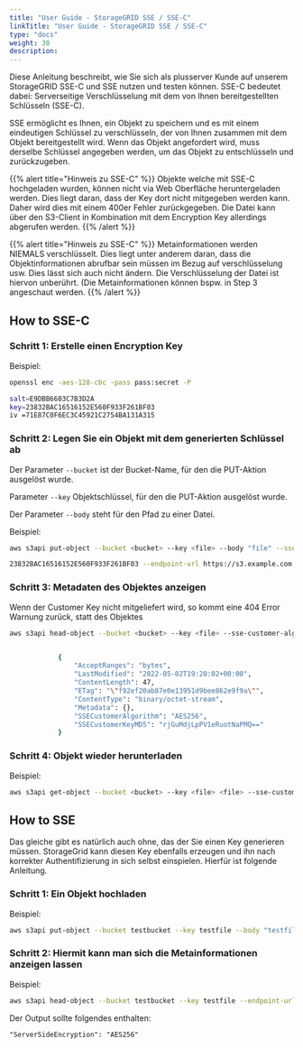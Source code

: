 ```yaml
---
title: "User Guide - StorageGRID SSE / SSE-C"
linkTitle: "User Guide - StorageGRID SSE / SSE-C"
type: "docs"
weight: 30
description:
---
```


Diese Anleitung beschreibt, wie Sie sich als plusserver Kunde auf unserem StorageGRID SSE-C und SSE nutzen und testen können. SSE-C bedeutet dabei: Serverseitige Verschlüsselung mit dem von Ihnen bereitgestellten Schlüsseln (SSE-C).

SSE ermöglicht es Ihnen, ein Objekt zu speichern und es mit einem eindeutigen Schlüssel zu verschlüsseln, der von Ihnen zusammen mit dem Objekt bereitgestellt wird. Wenn das Objekt angefordert wird, muss derselbe Schlüssel angegeben werden, um das Objekt zu entschlüsseln und zurückzugeben.

{{% alert title="Hinweis zu SSE-C" %}}
Objekte welche mit SSE-C hochgeladen wurden, können nicht via Web Oberfläche heruntergeladen werden. Dies liegt daran, dass der Key dort nicht mitgegeben werden kann.
Daher wird dies mit einem 400er Fehler zurückgegeben. Die Datei kann über den S3-Client in Kombination mit dem Encryption Key allerdings abgerufen werden.
{{% /alert %}}

{{% alert title="Hinweis zu SSE-C" %}}
Metainformationen werden NIEMALS verschlüsselt. Dies liegt unter anderem daran, dass die Objektinformationen abrufbar sein müssen im Bezug auf verschlüsselung usw.
Dies lässt sich auch nicht ändern. Die Verschlüsselung der Datei ist hiervon unberührt. (Die Metainformationen können bspw. in Step 3 angeschaut werden.
{{% /alert %}}

## How to SSE-C

### Schritt 1: Erstelle einen Encryption Key

Beispiel:

```bash
openssl enc -aes-128-cbc -pass pass:secret -P

salt=E9DBB6603C7B3D2A
key=23832BAC16516152E560F933F261BF03
iv =71E87C0F6EC3C45921C2754BA131A315
```

### Schritt 2: Legen Sie ein Objekt mit dem generierten Schlüssel ab

Der Parameter `--bucket` ist der Bucket-Name, für den die PUT-Aktion ausgelöst wurde.

Parameter `--key` Objektschlüssel, für den die PUT-Aktion ausgelöst wurde.

Der Parameter `--body` steht für den Pfad zu einer Datei.

Beispiel:

```bash
aws s3api put-object --bucket <bucket> --key <file> --body "file" --sse-customer-algorithm AES256 --sse-customer-key

23832BAC16516152E560F933F261BF03 --endpoint-url https://s3.example.com --profile <profile>
```

### Schritt 3: Metadaten des Objektes anzeigen

Wenn der Customer Key nicht mitgeliefert wird, so kommt eine 404 Error Warnung zurück, statt des Objektes

```bash
aws s3api head-object --bucket <bucket> --key <file> --sse-customer-algorithm AES256 --sse-customer-key 23832BAC16516152E560F933F261BF03 --endpoint-url https://s3.example.com --profile <profile>


            {
                "AcceptRanges": "bytes",
                "LastModified": "2022-05-02T19:20:02+00:00",
                "ContentLength": 47,
                "ETag": "\"f92ef20ab87e0e13951d9bee862e9f9a\"",
                "ContentType": "binary/octet-stream",
                "Metadata": {},
                "SSECustomerAlgorithm": "AES256",
                "SSECustomerKeyMD5": "rjGuMdjLpPV1eRuotNaPMQ=="
            }
```

### Schritt 4: Objekt wieder herunterladen

Beispiel:

```bash
aws s3api get-object --bucket <bucket> --key <file> <file> --sse-customer-algorithm AES256 --sse-customer-key 23832BAC16516152E560F933F261BF03 --endpoint-url https://s3.example.com --profile <profile>
```

## How to SSE

Das gleiche gibt es natürlich auch ohne, das der Sie einen Key generieren müssen. StorageGrid kann diesen Key ebenfalls erzeugen und ihn nach korrekter Authentifizierung in sich selbst einspielen.
Hierfür ist folgende Anleitung.

### Schritt 1: Ein Objekt hochladen

Beispiel:

```bash
aws s3api put-object --bucket testbucket --key testfile --body "testfile" --server-side-encryption AES256 --endpoint-url https://de-2.s3.psmanaged.com --profile plusserver
```

### Schritt 2: Hiermit kann man sich die Metainformationen anzeigen lassen

Beispiel:

```bash
aws s3api head-object --bucket testbucket --key testfile --endpoint-url https://de-2.s3.psmanaged.com --profile plusserver
```

Der Output sollte folgendes enthalten:

`"ServerSideEncryption": "AES256"`
